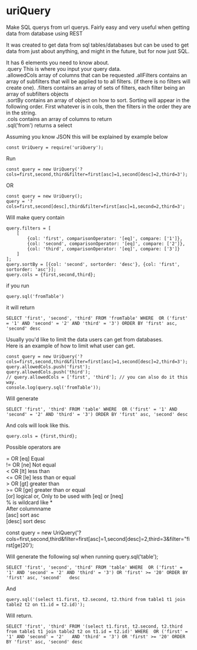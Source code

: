 # uriQuery  
Make SQL querys from url querys. Fairly easy and very useful when getting data from database using REST  
  
It was created to get data from sql tables/databases but can be used to get data from just about anything, and might in the future, but for now just SQL.  
  
  
It has 6 elements you need to know about.  
.query This is where you input your query data.  
.allowedCols array of columns that can be requested
.allFilters contains an array of subfilters that will be applied to to all filters. (if there is no filters will create one).
.filters contains an array of sets of filters, each filter being an array of subfilters objects  
.sortBy contains an array of object on how to sort. Sorting will appear in the following order. First whatever is in cols, then the filters in the order they   are in the string.  
.cols contains an array of columns to return  
.sql('from') returns a select   
  
  
Assuming you know JSON this will be explained by example below  
  
    const UriQuery = require('uriQuery');  
  
Run 

    const query = new UriQuery('?cols=first,second,third&filter=first[asc]=1,second[desc]=2,third=3');  

OR  

    const query = new UriQuery();  
    query = '?cols=first,second[desc],third&filter=first[asc]=1,second=2,third=3';  
  
Will make query contain  

    query.filters = [  
        [  
            {col: 'first', comparisonOperator: '[eq]', compare: ['1']},  
            {col: 'second', comparisonOperator: '[eq]', compare: ['2']},  
            {col: 'third', comparisonOperator: '[eq]', compare: ['3']}  
        ]  
    ];  
    query.sortBy = [{col: 'second', sortorder: 'desc'}, {col: 'first', sortorder: 'asc'}];  
    query.cols = {first,second,third};  
  
if you run  

    query.sql('fromTable')  

it will return  

    SELECT 'first', 'second', 'third' FROM 'fromTable' WHERE  OR ('first' = '1' AND 'second' = '2' AND 'third' = '3') ORDER BY 'first' asc, 'second' desc  
  
Usually you'd like to limit the data users can get from databases.  
Here is an example of how to limit what user can get.  
  
    const query = new UriQuery('?cols=first,second,third&filter=first[asc]=1,second[desc]=2,third=3');  
    query.allowedCols.push('first');  
    query.allowedCols.push('third');  
    // query.allowedCols = ['first', 'third']; // you can also do it this way.  
    console.log(query.sql('fromTable'));  
  
Will generate  

    SELECT 'first', 'third' FROM 'table' WHERE  OR ('first' = '1' AND 'second' = '2' AND 'third' = '3') ORDER BY 'first' asc, 'second' desc  

And cols will look like this.  

    query.cols = {first,third};  
  
Possible operators are  
  
 = OR [eq] Equal  
!= OR [ne] Not equal  
 < OR [lt] less than  
<= OR [le] less than or equal  
 \> OR [gt] greater than  
\>= OR [ge] greater than or equal  
[or] logical or, Only to be used with [eq] or [neq]  
% is wildcard like *  
After columnname  
[asc] sort asc  
[desc] sort desc  
  
  
const query = new UriQuery('?cols=first,second,third&filter=first[asc]=1,second[desc]=2,third=3&filter="first[ge]20');  
  
Will generate the following sql when running query.sql('table');  
  
    SELECT 'first', 'second', 'third' FROM 'table' WHERE  OR ('first' = '1' AND 'second' = '2' AND 'third' = '3') OR 'first' >= '20' ORDER BY 'first' asc, 'second'   desc  
  
And 

    query.sql('(select t1.first, t2.second, t2.third from table1 t1 join table2 t2 on t1.id = t2.id)');  

Will return.  

    SELECT 'first', 'third' FROM '(select t1.first, t2.second, t2.third from table1 t1 join table2 t2 on t1.id = t2.id)' WHERE  OR ('first' = '1' AND 'second' = '2'   AND 'third' = '3') OR 'first' >= '20' ORDER BY 'first' asc, 'second' desc  